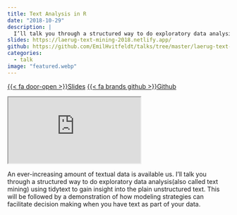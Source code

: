 ```yaml
---
title: Text Analysis in R
date: "2018-10-29"
description: |
  I’ll talk you through a structured way to do exploratory data analysis(also called text mining) using tidytext to gain insight into the plain unstructured text.
slides: https://laerug-text-mining-2018.netlify.app/
github: https://github.com/EmilHvitfeldt/talks/tree/master/laerug-text-mining-2018
categories:
  - talk
image: "featured.webp"
---
```






<a href="https://laerug-text-mining-2018.netlify.app/" class="listing-slides btn-links">{{< fa door-open >}}Slides<a>
<a href="https://github.com/EmilHvitfeldt/talks/tree/master/laerug-text-mining-2018" class="listing-github btn-links">{{< fa brands github >}}Github<a>
      
<iframe class="slide-deck" src="https://laerug-text-mining-2018.netlify.app/"></iframe>

An ever-increasing amount of textual data is available us. I’ll talk you through a structured way to do exploratory data analysis(also called text mining) using tidytext to gain insight into the plain unstructured text. This will be followed by a demonstration of how modeling strategies can facilitate decision making when you have text as part of your data.
